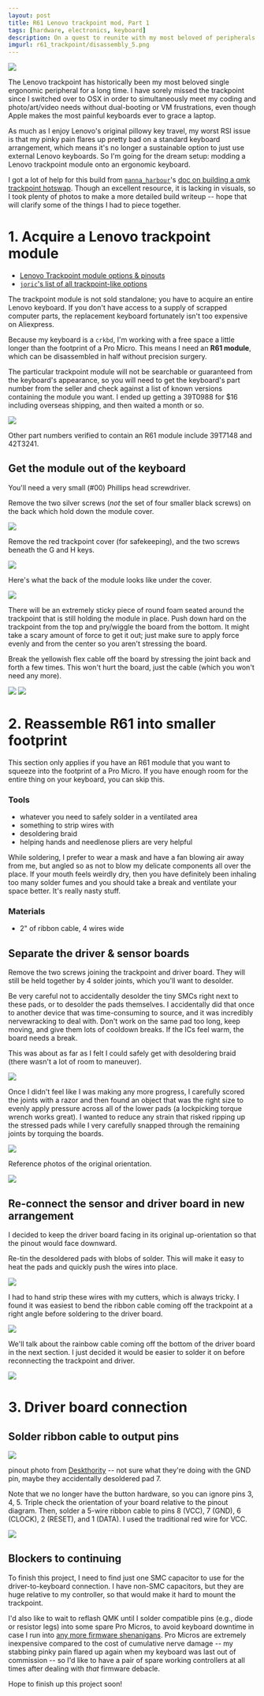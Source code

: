 ```yaml
---
layout: post
title: R61 Lenovo trackpoint mod, Part 1
tags: [hardware, electronics, keyboard]
description: On a quest to reunite with my most beloved of peripherals.
imgurl: r61_trackpoint/disassembly_5.png
---
```


<img src="{{ site.baseurl }}/assets/images/r61_trackpoint/disassembly_5.png"/>

The Lenovo trackpoint has historically been my most beloved single ergonomic peripheral for a long time. I have sorely missed the trackpoint since I switched over to OSX in order to simultaneously meet my coding and photo/art/video needs without dual-booting or VM frustrations, even though Apple makes the most painful keyboards ever to grace a laptop.

As much as I enjoy Lenovo's original pillowy key travel, my worst RSI issue is that my pinky pain flares up pretty bad on a standard keyboard arrangement, which means it's no longer a sustainable option to just use external Lenovo keyboards. So I'm going for the dream setup: modding a Lenovo trackpoint module onto an ergonomic keyboard.

I got a lot of help for this build from [`manna_harbour`](https://github.com/manna-harbour/)'s [doc on building a qmk trackpoint hotswap](https://github.com/manna-harbour/crkbd/tree/master/trackpoint). Though an excellent resource, it is lacking in visuals, so I took plenty of photos to make a more detailed build writeup -- hope that will clarify some of the things I had to piece together.

# 1. Acquire a Lenovo trackpoint module

- [Lenovo Trackpoint module options & pinouts](https://deskthority.net/wiki/TrackPoint_Hardware)
- [`joric`'s list of all trackpoint-like options](https://github.com/joric/jorne/wiki/Trackpoint)

The trackpoint module is not sold standalone; you have to acquire an entire Lenovo keyboard. If you don't have access to a supply of scrapped computer parts, the replacement keyboard fortunately isn't too expensive on Aliexpress.

Because my keyboard is a `crkbd`, I'm working with a free space a little longer than the footprint of a Pro Micro. This means I need an **R61 module**, which can be disassembled in half without precision surgery.

The particular trackpoint module will not be searchable or guaranteed from the keyboard's appearance, so you will need to get the keyboard's part number from the seller and check against a list of known versions containing the module you want. I ended up getting a 39T0988 for $16 including overseas shipping, and then waited a month or so. 

<img src="{{ site.baseurl }}/assets/images/r61_trackpoint/disassembly_1.png"/>

Other part numbers verified to contain an R61 module include 39T7148 and 42T3241.

## Get the module out of the keyboard

You'll need a very small (#00) Phillips head screwdriver.

Remove the two silver screws (*not* the set of four smaller black screws) on the back which hold down the module cover.

<img src="{{ site.baseurl }}/assets/images/r61_trackpoint/disassembly_2.png"/>

Remove the red trackpoint cover (for safekeeping), and the two screws beneath the G and H keys.

<img src="{{ site.baseurl }}/assets/images/r61_trackpoint/disassembly_3.png"/>

Here's what the back of the module looks like under the cover.

<img src="{{ site.baseurl }}/assets/images/r61_trackpoint/disassembly_4.png"/>

There will be an extremely sticky piece of round foam seated around the trackpoint that is still holding the module in place. Push down hard on the trackpoint from the top and pry/wiggle the board from the bottom. It might take a scary amount of force to get it out; just make sure to apply force evenly and from the center so you aren't stressing the board.

Break the yellowish flex cable off the board by stressing the joint back and forth a few times. This won't hurt the board, just the cable (which you won't need any more).

<img src="{{ site.baseurl }}/assets/images/r61_trackpoint/disassembly_6.jpg"/>

<img src="{{ site.baseurl }}/assets/images/r61_trackpoint/disassembly_7.png"/>

# 2. Reassemble R61 into smaller footprint

This section only applies if you have an R61 module that you want to squeeze into the footprint of a Pro Micro. If you have enough room for the entire thing on your keyboard, you can skip this.

### Tools

- whatever you need to safely solder in a ventilated area
- something to strip wires with
- desoldering braid
- helping hands and needlenose pliers are very helpful

While soldering, I prefer to wear a mask and have a fan blowing air away from me, but angled so as not to blow my delicate components all over the place. If your mouth feels weirdly dry, then you have definitely been inhaling too many solder fumes and you should take a break and ventilate your space better. It's really nasty stuff.

### Materials

- 2" of ribbon cable, 4 wires wide

## Separate the driver & sensor boards

Remove the two screws joining the trackpoint and driver board. They will still be held together by 4 solder joints, which you'll want to desolder.

Be very careful not to accidentally desolder the tiny SMCs right next to these pads, or to desolder the pads themselves. I accidentally did that once to another device that was time-consuming to source, and it was incredibly nervewracking to deal with. Don't work on the same pad too long, keep moving, and give them lots of cooldown breaks. If the ICs feel warm, the board needs a break.

This was about as far as I felt I could safely get with desoldering braid (there wasn't a lot of room to maneuver).

<img src="{{ site.baseurl }}/assets/images/r61_trackpoint/desoldering_1.png"/>

Once I didn't feel like I was making any more progress, I carefully scored the joints with a razor and then found an object that was the right size to evenly apply pressure across all of the lower pads (a lockpicking torque wrench works great). I wanted to reduce any strain that risked ripping up the stressed pads while I very carefully snapped through the remaining joints by torquing the boards.

<img src="{{ site.baseurl }}/assets/images/r61_trackpoint/disassembly_torque.png"/>

Reference photos of the original orientation.

<img src="{{ site.baseurl }}/assets/images/r61_trackpoint/reference_orientation.png"/>

## Re-connect the sensor and driver board in new arrangement

I decided to keep the driver board facing in its original up-orientation so that the pinout would face downward.

Re-tin the desoldered pads with blobs of solder. This will make it easy to heat the pads and quickly push the wires into place.

<img src="{{ site.baseurl }}/assets/images/r61_trackpoint/soldering_1.png"/>

I had to hand strip these wires with my cutters, which is always tricky. I found it was easiest to bend the ribbon cable coming off the trackpoint at a right angle before soldering to the driver board.

<img src="{{ site.baseurl }}/assets/images/r61_trackpoint/soldering_2.png"/>

We'll talk about the rainbow cable coming off the bottom of the driver board in the next section. I just decided it would be easier to solder it on before reconnecting the trackpoint and driver.

<img src="{{ site.baseurl }}/assets/images/r61_trackpoint/soldering_3.png"/>

# 3. Driver board connection

## Solder ribbon cable to output pins

<img src="{{ site.baseurl }}/assets/images/r61_trackpoint/r61_pinout.jpeg"/>

<p class="caption">pinout photo from <a href="https://deskthority.net/wiki/TrackPoint_Hardware">Deskthority</a> -- not sure what they're doing with the GND pin, maybe they accidentally desoldered pad 7.</p>

Note that we no longer have the button hardware, so you can ignore pins 3, 4, 5. Triple check the orientation of your board relative to the pinout diagram. Then, solder a 5-wire ribbon cable to pins 8 (VCC), 7 (GND), 6 (CLOCK), 2 (RESET), and 1 (DATA). I used the traditional red wire for VCC.

<img src="{{ site.baseurl }}/assets/images/r61_trackpoint/soldering_4.jpg"/>

## Blockers to continuing

To finish this project, I need to find just one SMC capacitor to use for the driver-to-keyboard connection. I have non-SMC capacitors, but they are huge relative to my controller, so that would make it hard to mount the trackpoint.

I'd also like to wait to reflash QMK until I solder compatible pins (e.g., diode or resistor legs) into some spare Pro Micros, to avoid keyboard downtime in case I run into [any more firmware shenanigans]({{site.baseurl}}/2021/09/29/avr/). Pro Micros are extremely inexpensive compared to the cost of cumulative nerve damage -- my stabbing pinky pain flared up again when my keyboard was last out of commission -- so I'd like to have a pair of spare working controllers at all times after dealing with *that* firmware debacle.

Hope to finish up this project soon!
